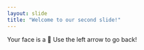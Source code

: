 ```yaml
---
layout: slide
title: "Welcome to our second slide!"
---
```

Your face is a :poop:
Use the left arrow to go back!